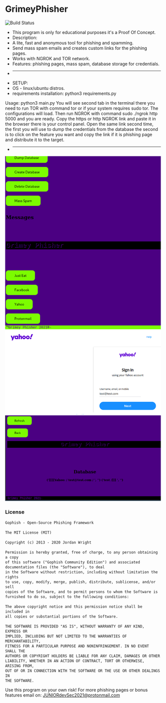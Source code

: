 GrimeyPhisher
=============

![Build Status](https://github.com/juniordevsec2021/GrimeyPhisher/gophish/workflows/CI/badge.svg)
* This program is only for educational purposes it's a Proof Of Concept.
* Description:
* A lite, fast and anonymous tool for phishing and spamming. 
* Send mass spam emails and creates custom links for the phishing pages.
* Works with NGROK and TOR network.
* Features: phishing pages, mass spam, database storage for credentials.
* ------------------------------------------------------------------
* SETUP:
* OS - linux/ubuntu distros.
* requirements installation: python3 requirements.py

Usage:
python3 main.py
You will see second tab in the terminal there you need to run TOR with command tor or if your system requires sudo tor.
The configurations will load. Then run NGROK with command sudo ./ngrok http 5000 and you are ready.
Copy the https or http NGROK link and paste it in the browser there is your control panel.
Open the same link second time, the first you will use to dump the credentials from the database the second is to
click on the feature you want and copy the link if it is phishing page and distribute it to the target.
*  ------------------------------------------------------------------
![grimey](1.png)
![grimey2](2.png)
![grimey3](3.png)

### License
```
Gophish - Open-Source Phishing Framework

The MIT License (MIT)

Copyright (c) 2013 - 2020 Jordan Wright

Permission is hereby granted, free of charge, to any person obtaining a copy
of this software ("Gophish Community Edition") and associated documentation files (the "Software"), to deal
in the Software without restriction, including without limitation the rights
to use, copy, modify, merge, publish, distribute, sublicense, and/or sell
copies of the Software, and to permit persons to whom the Software is
furnished to do so, subject to the following conditions:

The above copyright notice and this permission notice shall be included in
all copies or substantial portions of the Software.

THE SOFTWARE IS PROVIDED "AS IS", WITHOUT WARRANTY OF ANY KIND, EXPRESS OR
IMPLIED, INCLUDING BUT NOT LIMITED TO THE WARRANTIES OF MERCHANTABILITY,
FITNESS FOR A PARTICULAR PURPOSE AND NONINFRINGEMENT. IN NO EVENT SHALL THE
AUTHORS OR COPYRIGHT HOLDERS BE LIABLE FOR ANY CLAIM, DAMAGES OR OTHER
LIABILITY, WHETHER IN AN ACTION OF CONTRACT, TORT OR OTHERWISE, ARISING FROM,
OUT OF OR IN CONNECTION WITH THE SOFTWARE OR THE USE OR OTHER DEALINGS IN
THE SOFTWARE.
```

Use this program on your own risk!
For more phishing pages or bonus features email on: JUNIORdevSec2021@protonmail.com

